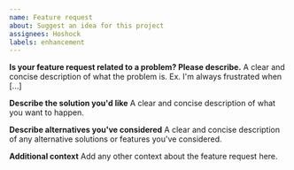 ```yaml
---
name: Feature request
about: Suggest an idea for this project
assignees: Hoshock
labels: enhancement
---
```


<!-- Please do a quick search of existing issues to make sure that this has not been asked before. -->

**Is your feature request related to a problem? Please describe.**
A clear and concise description of what the problem is. Ex. I'm always frustrated when [...]

**Describe the solution you'd like**
A clear and concise description of what you want to happen.

**Describe alternatives you've considered**
A clear and concise description of any alternative solutions or features you've considered.

**Additional context**
Add any other context about the feature request here.
